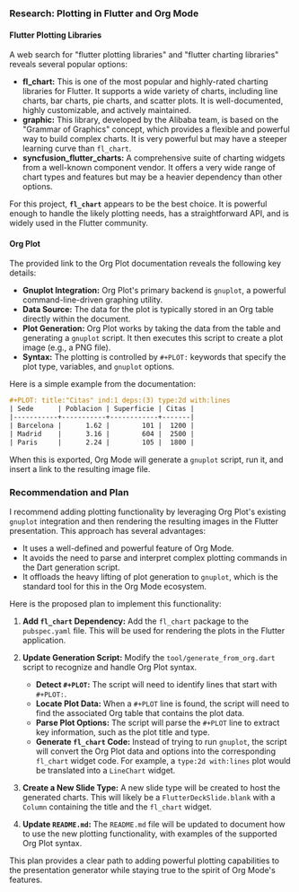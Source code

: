 ### Research: Plotting in Flutter and Org Mode

#### Flutter Plotting Libraries

A web search for "flutter plotting libraries" and "flutter charting libraries" reveals several popular options:

*   **fl_chart:** This is one of the most popular and highly-rated charting libraries for Flutter. It supports a wide variety of charts, including line charts, bar charts, pie charts, and scatter plots. It is well-documented, highly customizable, and actively maintained.
*   **graphic:** This library, developed by the Alibaba team, is based on the "Grammar of Graphics" concept, which provides a flexible and powerful way to build complex charts. It is very powerful but may have a steeper learning curve than `fl_chart`.
*   **syncfusion_flutter_charts:** A comprehensive suite of charting widgets from a well-known component vendor. It offers a very wide range of chart types and features but may be a heavier dependency than other options.

For this project, **`fl_chart`** appears to be the best choice. It is powerful enough to handle the likely plotting needs, has a straightforward API, and is widely used in the Flutter community.

#### Org Plot

The provided link to the Org Plot documentation reveals the following key details:

*   **Gnuplot Integration:** Org Plot's primary backend is `gnuplot`, a powerful command-line-driven graphing utility.
*   **Data Source:** The data for the plot is typically stored in an Org table directly within the document.
*   **Plot Generation:** Org Plot works by taking the data from the table and generating a `gnuplot` script. It then executes this script to create a plot image (e.g., a PNG file).
*   **Syntax:** The plotting is controlled by `#+PLOT:` keywords that specify the plot type, variables, and `gnuplot` options.

Here is a simple example from the documentation:

```org
#+PLOT: title:"Citas" ind:1 deps:(3) type:2d with:lines
| Sede      | Poblacion | Superficie | Citas |
|-----------+-----------+------------+-------|
| Barcelona |      1.62 |        101 |  1200 |
| Madrid    |      3.16 |        604 |  2500 |
| Paris     |      2.24 |        105 |  1800 |
```

When this is exported, Org Mode will generate a `gnuplot` script, run it, and insert a link to the resulting image file.

### Recommendation and Plan

I recommend adding plotting functionality by leveraging Org Plot's existing `gnuplot` integration and then rendering the resulting images in the Flutter presentation. This approach has several advantages:

*   It uses a well-defined and powerful feature of Org Mode.
*   It avoids the need to parse and interpret complex plotting commands in the Dart generation script.
*   It offloads the heavy lifting of plot generation to `gnuplot`, which is the standard tool for this in the Org Mode ecosystem.

Here is the proposed plan to implement this functionality:

1.  **Add `fl_chart` Dependency:** Add the `fl_chart` package to the `pubspec.yaml` file. This will be used for rendering the plots in the Flutter application.

2.  **Update Generation Script:** Modify the `tool/generate_from_org.dart` script to recognize and handle Org Plot syntax.
    *   **Detect `#+PLOT`:** The script will need to identify lines that start with `#+PLOT:`.
    *   **Locate Plot Data:** When a `#+PLOT` line is found, the script will need to find the associated Org table that contains the plot data.
    *   **Parse Plot Options:** The script will parse the `#+PLOT` line to extract key information, such as the plot title and type.
    *   **Generate `fl_chart` Code:** Instead of trying to run `gnuplot`, the script will convert the Org Plot data and options into the corresponding `fl_chart` widget code. For example, a `type:2d with:lines` plot would be translated into a `LineChart` widget.

3.  **Create a New Slide Type:** A new slide type will be created to host the generated charts. This will likely be a `FlutterDeckSlide.blank` with a `Column` containing the title and the `fl_chart` widget.

4.  **Update `README.md`:** The `README.md` file will be updated to document how to use the new plotting functionality, with examples of the supported Org Plot syntax.

This plan provides a clear path to adding powerful plotting capabilities to the presentation generator while staying true to the spirit of Org Mode's features.
